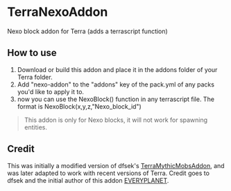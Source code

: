 # TerraNexoAddon
Nexo block addon for Terra (adds a terrascript function)

## How to use
1. Download or build this addon and place it in the addons folder of your Terra folder.
2. Add "nexo-addon" to the "addons" key of the pack.yml of any packs you'd like to apply it to.
3. now you can use the NexoBlock() function in any terrascript file.
   The format is NexoBlock(x,y,z,"Nexo_block_id")
   
> This addon is only for Nexo blocks, it will not work for spawning entities.

## Credit
This was initially a modified version of dfsek's [TerraMythicMobsAddon](https://github.com/PolyhedralDev/TerraMythicMobsAddon),
and was later adapted to work with recent versions of Terra. Credit goes to dfsek and the initial author of this addon
[EVERYPLANET](https://github.com/EVERYPLANET/TerraItemsAdderAddon).
